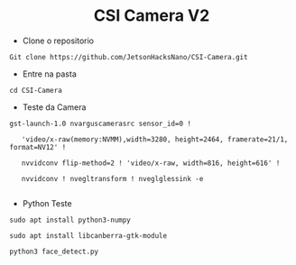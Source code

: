 <h1 align="center">  CSI Camera V2 </h1>


* Clone o repositorio
 ```
Git clone https://github.com/JetsonHacksNano/CSI-Camera.git 
```
* Entre na pasta
```
cd CSI-Camera
```
* Teste da Camera
```
gst-launch-1.0 nvarguscamerasrc sensor_id=0 ! 

   'video/x-raw(memory:NVMM),width=3280, height=2464, framerate=21/1, format=NV12' ! 

   nvvidconv flip-method=2 ! 'video/x-raw, width=816, height=616' ! 

   nvvidconv ! nvegltransform ! nveglglessink -e
   
```
* Python Teste

```
sudo apt install python3-numpy
```

```
sudo apt install libcanberra-gtk-module
```

```
python3 face_detect.py
```
<!--
```

```
-->
